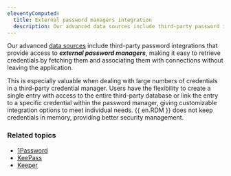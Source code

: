 ```yaml
---
eleventyComputed:
  title: External password managers integration
  description: Our advanced data sources include third-party password integrations that provide access to external password management solutions, making it easy to retrieve credentials and associate them with connections without leaving the application.
---
```

Our advanced [data sources](https://docs.devolutions.net/rdm/windows/concepts/basic-concepts/data-sources/) include third-party password integrations that provide access to ***external password managers***, making it easy to retrieve credentials by fetching them and associating them with connections without leaving the application.

This is especially valuable when dealing with large numbers of credentials in a third-party credential manager. Users have the flexibility to create a single entry with access to the entire third-party database or link the entry to a specific credential within the password manager, giving customizable integration options to meet individual needs. {{ en.RDM }} does not keep credentials in memory, providing better security management. 

### Related topics  

* [1Password](https://docs.devolutions.net/kb/remote-desktop-manager/how-to-articles/configure-1password-integrated-mode/)
* [KeePass](https://docs.devolutions.net/kb/remote-desktop-manager/how-to-articles/configure-keepass-rdm/)  
* [Keeper](https://docs.devolutions.net/kb/remote-desktop-manager/how-to-articles/keeper-credential-entry-settings/)  
